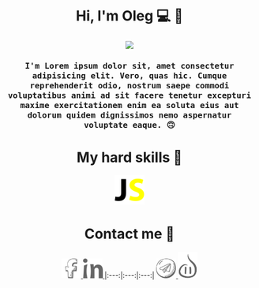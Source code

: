 <h1 align="center">Hi, I'm Oleg 💻 👋</h1>
<h3 align="center">
  <img src="https://media.giphy.com/media/KziKCpvrGngHbYjaUF/giphy.gif" width=300>
  <br><br>
  <samp>
    I'm Lorem ipsum dolor sit, amet consectetur adipisicing elit. Vero, quas hic. 
Cumque reprehenderit odio, nostrum saepe commodi voluptatibus animi ad sit
facere tenetur excepturi maxime exercitationem enim ea soluta eius 
aut dolorum quidem dignissimos nemo aspernatur voluptate eaque. 🙃
  </samp>
</h3>

<h1 align="center">My hard skills 🤖</h1>
<p align="center">
<img alt="js" width="60px" src="https://github.com/kapustiansky/kapustiansky/blob/master/images/js.svg"/>
</p>
<h1 align="center">Contact me 🖖</h1>

<p align="center">
<a href="https://www.facebook.com/oleg.kapustiansky">
  <img alt="facebook" width="40px" src="https://github.com/kapustiansky/kapustiansky/blob/master/images/f.svg"/>
</a>
<a href="https://www.linkedin.com/in/oleg-kapustiansky/">
  <img alt="linkedin" width="40px" src="https://github.com/kapustiansky/kapustiansky/blob/master/images/ln.svg"/>
</a>
|:---:|:---:|:---:|
<a href="https://t.me/oleg_kapustianky">
  <img alt="telegram" width="40px" src="https://github.com/kapustiansky/kapustiansky/blob/master/images/tel.svg"/>
</a>
<a href="https://kapustiansky.tk/">
  <img alt="my site" width="40px" src="https://github.com/kapustiansky/kapustiansky/blob/master/images/smile.svg"/>
</a>
</p>
